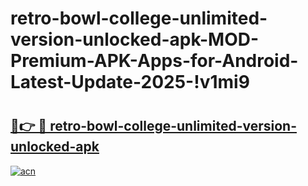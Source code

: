 # retro-bowl-college-unlimited-version-unlocked-apk-MOD-Premium-APK-Apps-for-Android-Latest-Update-2025-!v1mi9

# <h2><a href="https://lec4ap.esa.edu.pl?title=retro-bowl-college-unlimited-version-unlocked-apk&ref=v1mi9">🔗👉 🔴 retro-bowl-college-unlimited-version-unlocked-apk</a></h2>

[![acn](https://github.com/user-attachments/assets/0f9c940e-d8b0-45ae-aac7-cd30a18b3e1c)](https://lec4ap.esa.edu.pl?title=retro-bowl-college-unlimited-version-unlocked-apk&ref=v1mi9)

